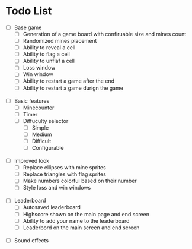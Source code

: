# Todo List

- [ ] Base game
    - [ ] Generation of a game board with confiruable size and mines count
    - [ ] Randomized mines placement
    - [ ] Ability to reveal a cell
    - [ ] Ability to flag a cell
    - [ ] Ability to unflaf a cell
    - [ ] Loss window
    - [ ] Win window
    - [ ] Ability to restart a game after the end 
    - [ ] Ability to restart a game durign the game
<br/><br/>
- [ ] Basic features
    - [ ] Minecounter
    - [ ] Timer
    - [ ] Diffuculty selector
        - [ ] Simple
        - [ ] Medium
        - [ ] Difficult
        - [ ] Configurable
<br/><br/>
- [ ] Improved look
    - [ ] Replace ellipses with mine sprites
    - [ ] Replace triangles with flag sprites
    - [ ] Make numbers colorful based on their number
    - [ ] Style loss and win windows
<br/><br/>
- [ ] Leaderboard
    - [ ] Autosaved leaderboard
    - [ ] Highscore shown on the main page and end screen
    - [ ] Ability to add your name to the leaderboard 
    - [ ] Leaderbord on the main screen and end screen
<br/><br/>
- [ ] Sound effects